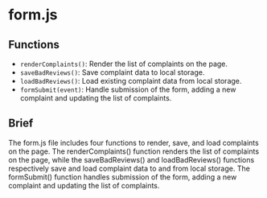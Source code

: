 # form.js

## Functions

- `renderComplaints()`: Render the list of complaints on the page.
- `saveBadReviews()`: Save complaint data to local storage.
- `loadBadReviews()`: Load existing complaint data from local storage.
- `formSubmit(event)`: Handle submission of the form, adding a new complaint and updating the list of complaints.

## Brief

The form.js file includes four functions to render, save, and load complaints on the page.
The renderComplaints() function renders the list of complaints on the page, while the saveBadReviews() and loadBadReviews() functions respectively save and load complaint data to and from local storage.
The formSubmit() function handles submission of the form, adding a new complaint and updating the list of complaints.
